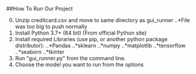 ##How To Run Our Project

0. Unzip creditcard.csv and move to same directory as gui_runner
..*File was too big to push normally
1. Install Python 3.7+ (64 bit) (From official Python site)
2. Install required Libraries (use pip, or another python package distributor):
..*Pandas
..*sklearn
..*numpy
..*matplotlib
..*tensorflow
..*seaborn
..*tkinter
3. Run "gui_runner.py" from the command line.
4. Choose the model you want to run from the options
